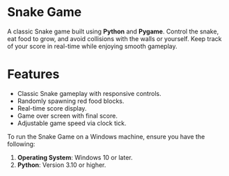 # Snake Game 

A classic Snake game built using **Python** and **Pygame**. Control the snake, eat food to grow, and avoid collisions with the walls or yourself. Keep track of your score in real-time while enjoying smooth gameplay.



# Features
- Classic Snake gameplay with responsive controls.
- Randomly spawning red food blocks.
- Real-time score display.
- Game over screen with final score.
- Adjustable game speed via clock tick.


To run the Snake Game on a Windows machine, ensure you have the following:

1. **Operating System**: Windows 10 or later.
2. **Python**: Version 3.10 or higher. 
